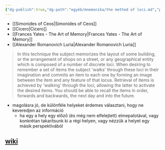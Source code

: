 ```yaml
---
{"dg-publish":true,"dg-path":"egyéb/mnemonika/the method of loci.md","permalink":"/egyeb/mnemonika/the-method-of-loci/"}
---
```


- [[Simonides of Ceos\|Simonides of Ceos]]
- [[Cicero\|Cicero]]
- [[Frances Yates - The Art of Memory\|Frances Yates - The Art of Memory]]
- [[Alexander Romanovich Luria\|Alexander Romanovich Luria]]

> In this technique the subject memorizes the layout of some building, or the arrangement of shops on a street, or any geographical entity which is composed of a number of discrete loci. When desiring to remember a set of items the subject 'walks' through these loci in their imagination and commits an item to each one by forming an image between the item and any feature of that locus. Retrieval of items is achieved by 'walking' through the loci, allowing the latter to activate the desired items.
> You should be able to recall the items in order, forwards and backwards, the next day and into the future.

- magolásra jó, de különféle helyeket érdemes választani, hogy ne keveredjen az információ
	- ha egy a hely egy előző (és még nem elfelejtett) elmepalotával, vagy konkrétan takarítsunk ki a régi helyen, vagy nézzük a helyet egy másik perspektívából
## [wiki](https://www.wikiwand.com/en/Method_of_loci)

